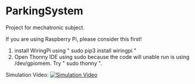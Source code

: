 # ParkingSystem

Project for mechatronic subject.

If you are using Raspberry Pi, please consider this first!
1. install WiringPi using " sudo pip3 install wiringpi "
2. Open Thonny IDE using sudo because the code will unable run is using /dev/gpiomem. Try " sudo thonny ".


Simulation Video:
[![Simulation Video](https://i.imgur.com/gguNLO2.jpg)](https://youtu.be/ag3LEOfiki8?t=127 "Simulation Video")
